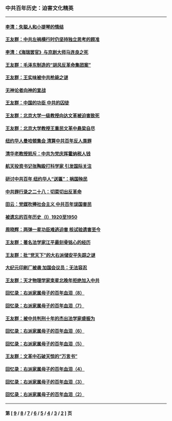 ### 中共百年历史：迫害文化精英
---
#### [李清：失聪人和小提琴的情结](../../pages/nf1176111/n13459280.md?12290430) 
#### [王友群：中共左祸横行时仍坚持独立思考的顾准](../../pages/nf1176111/n13444722.md?12290430) 
#### [李清：《海瑞罢官》与京剧大师马连良之死](../../pages/nf1176111/n13412316.md?12290430) 
#### [王友群：毛泽东制造的“胡风反革命集团案”](../../pages/nf1176111/n13324909.md?12290430) 
#### [王友群：王实味被中共枪毙之谜](../../pages/nf1176111/n13307502.md?12290430) 
#### [无神论者向神的宣战](../../pages/nf1176111/n13281535.md?12290430) 
#### [王友群：中国的功臣 中共的囚徒](../../pages/nf1176111/n13291790.md?12290430) 
#### [王友群：北京大学一级教授向达文革被迫害致死](../../pages/nf1176111/n13150966.md?12290430) 
#### [王友群：北京大学教授王重民文革中悬梁自尽](../../pages/nf1176111/n13084645.md?12290430) 
#### [纽约华人曼哈顿集会 清算中共百年反人类罪](../../pages/nf1176111/n13084157.md?12290430) 
#### [清华老教授怒斥：中共为党庆挥霍纳税人钱](../../pages/nf1176111/n13071430.md?12290430) 
#### [航天投资书记张陶殴打科学家 引发国际关注](../../pages/nf1176111/n13069132.md?12290430) 
#### [研讨中共百年 纽约华人“送匾”：祸国殃民](../../pages/nf1176111/n13057367.md?12290430) 
#### [中共罪行录之二十八：切菜切出反革命](../../pages/nf1176111/n13030600.md?12290430) 
#### [田云：党媒吹捧社会主义 中共百年误国害民](../../pages/nf1176111/n13006682.md?12290430) 
#### [被遗忘的百年历史（I）1920至1950](../../pages/nf1176111/n12986411.md?12290430) 
#### [周晓辉：两弹一星功臣难逃迫害 核试验遗害至今](../../pages/nf1176111/n12974997.md?12290430) 
#### [王友群：著名法学家江平最刻骨铭心的经历](../../pages/nf1176111/n12970787.md?12290430) 
#### [王友群：批“党天下”的大右派储安平失踪之谜](../../pages/nf1176111/n12954229.md?12290430) 
#### [大纪元印刷厂被袭 加国会议员：无法容忍](../../pages/nf1176111/n12883028.md?12290430) 
#### [王友群：天才物理学家束星北晚年拒绝加入中共](../../pages/nf1176111/n12792913.md?12290430) 
#### [回忆录：右派家属母子的百年血泪（8）](../../pages/nf1176111/n12706196.md?12290430) 
#### [回忆录：右派家属母子的百年血泪（7）](../../pages/nf1176111/n12706191.md?12290430) 
#### [王友群：被中共判刑十年的杰出法学家盛振为](../../pages/nf1176111/n12706141.md?12290430) 
#### [回忆录：右派家属母子的百年血泪（6）](../../pages/nf1176111/n12698863.md?12290430) 
#### [回忆录：右派家属母子的百年血泪（5）](../../pages/nf1176111/n12692515.md?12290430) 
#### [王友群：文革中石破天惊的“万言书”](../../pages/nf1176111/n12690994.md?12290430) 
#### [回忆录：右派家属母子的百年血泪（4）](../../pages/nf1176111/n12686410.md?12290430) 
#### [回忆录：右派家属母子的百年血泪（3）](../../pages/nf1176111/n12683820.md?12290430) 
#### [回忆录：右派家属母子的百年血泪（2）](../../pages/nf1176111/n12679738.md?12290430) 

---
#### 第 [ [9](./9.md?12290430) / [8](./8.md?12290430) / [7](./7.md?12290430) / [6](./6.md?12290430) / [5](./5.md?12290430) / [4](./4.md?12290430) / [3](./3.md?12290430) / [2](./2.md?12290430) ] 页
